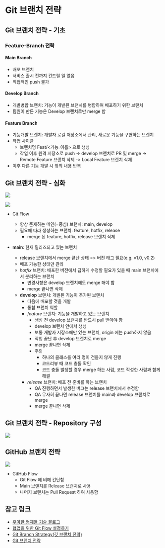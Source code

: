 # Git 브랜치 전략

## Git 브랜치 전략 - 기초

### Feature-Branch 전략

#### Main Branch

- 배포 브랜치
- 서비스 출시 전까지 건드릴 일 없음
- 직접적인 push 불가

#### Develop Branch

- 개발병합 브랜치: 기능이 개발된 브랜치를 병합하여 배포하기 위한 브랜치
- 팀원이 만든 기능은 Develop 브랜치로만 merge 함

#### Feature Branch

- 기능개발 브랜치: 개발자 로컬 저장소에서 관리, 새로운 기능을 구현하는 브랜치
- 작업 사이클
  - 브랜치명 Feat/<기능_이름> 으로 생성
  - 작업 이후 원격 저장소로 push -> develop 브랜치로 PR 및 merge -> Remote Feature 브랜치 삭제 -> Local Feature 브랜치 삭제
- 이후 다른 기능 개발 시 앞의 내용 반복

## Git 브랜치 전략 - 심화

![](https://techblog.woowahan.com/wp-content/uploads/img/2017-10-30/git-flow_overall_graph.png)

![](https://wac-cdn.atlassian.com/dam/jcr:61ccc620-5249-4338-be66-94d563f2843c/05%20(2).svg?cdnVersion=696)

- Git Flow
  - 항상 존재하는 메인(=중심) 브랜치: main, develop
  - 필요에 따라 생성하는 브랜치: feature, hotfix, release
    - merge 된 feature, hotfix, release 브랜치 삭제

- **main**: 현재 릴리즈되고 있는 브랜치
  - release 브랜치에서 merge 끝난 상태 => 버전 태그 필요(e.g. v1.0, v0.2)
  - 배포 가능한 상태만 관리
  - _hotfix_ 브랜치: 배포한 버전에서 급하게 수정할 필요가 있을 때 main 브랜치에서 분리하는 브랜치
    - 변경사항은 develop 브랜치에도 merge 해야 함
    - merge 끝나면 삭제
  - **develop** 브랜치: 개발된 기능이 추가된 브랜치
    - 다음에 배포할 것을 개발
    - 통합 브랜치 역할
    - _feature_ 브랜치: 기능을 개발하고 있는 브랜치
      - 생성 전 develop 브랜치를 반드시 pull 받아야 함
      - develop 브랜치 안에서 생성
      - 보통 개발자 저장소에만 있는 브랜치, origin 에는 push하지 않음
      - 작업 끝난 후 develop 브랜치로 merge
      - merge 끝나면 삭제
      - 주의
        - 하나의 클래스를 여러 명이 건들지 않게 진행
        - 코드리뷰 때 코드 충돌 확인
        - 코드 충돌 발생할 경우 merge 하는 사람, 코드 작성한 사람과 함께 해결
    - _release_ 브랜치: 배포 전 준비를 하는 브랜치
      - QA 진행하면서 발생한 버그는 release 브랜치에서 수정함
      - QA 무사히 끝나면 release 브랜치를 main과 develop 브랜치로 merge
      - merge 끝나면 삭제

## Git 브랜치 전략 - Repository 구성

![](https://techblog.woowahan.com/wp-content/uploads/img/2017-10-30/github-flow_repository_structure.png)

## GitHub 브랜치 전략

![](https://img1.daumcdn.net/thumb/R1280x0/?scode=mtistory2&fname=https%3A%2F%2Fblog.kakaocdn.net%2Fdn%2FsdBbR%2FbtrcStJorVL%2Fxod1cfgCDDspfnxBzNuaqk%2Fimg.png)

- GitHub Flow
  - Git Flow 에 비해 간단함
  - Main 브랜치를 Release 브랜치로 사용
  - 나머지 브랜치는 Pull Request 하여 사용함

## 참고 링크

- [우아한 형제들 기술 블로그](https://techblog.woowahan.com/2553/)
- [협업을 위한 Git Flow 설정하기](https://overcome-the-limits.tistory.com/7)
- [Git Branch Strategy(깃 브랜치 전략)](https://velog.io/@rafael/Git-Branch-Strategy%EA%B9%83-%EB%B8%8C%EB%9E%9C%EC%B9%98-%EC%A0%84%EB%9E%B5)
- [Git 브랜치 전략](https://velog.io/@jinuku/Git-%EB%B8%8C%EB%9E%9C%EC%B9%98-%EC%A0%84%EB%9E%B5)